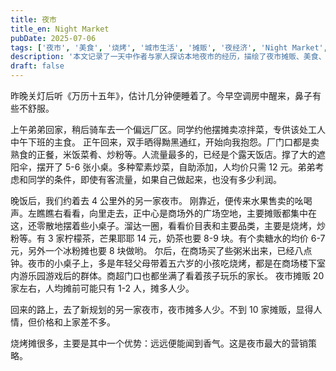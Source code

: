 ```yaml
---
title: 夜市
title_en: Night Market
pubDate: 2025-07-06
tags: ['夜市', '美食', '烧烤', '城市生活', '摊贩', '夜经济', 'Night Market', 'street food']
description: '本文记录了一天中作者与家人探访本地夜市的经历，描绘了夜市摊贩、美食、消费氛围及城市夜生活的真实场景，展现了现代都市夜经济与人情风貌，适合关注城市生活与夜市文化的读者。'
draft: false
---
```



昨晚关灯后听《万历十五年》，估计几分钟便睡着了。今早空调房中醒来，鼻子有些不舒服。

上午弟弟回家，稍后骑车去一个偏远厂区。同学约他摆摊卖凉拌菜，专供该处工人中午下班的主食。
正午回来，双手晒得黝黑通红，开始向我抱怨。厂门口都是卖熟食的正餐，米饭菜肴、炒粉等。人流量最多的，已经是个露天饭店。撑了大的遮阳伞，摆开了 5-6 张小桌。多种荤素炒菜，自助添加，人均价只需 12 元。弟弟考虑和同学的条件，即使有客流量，如果自己做起来，也没有多少利润。

晚饭后，我们约着去 4 公里外的另一家夜市。
刚靠近，便传来水果售卖的吆喝声。左瞧瞧右看看，向里走去，正中心是商场外的广场空地，主要摊贩都集中在这，还零散地摆着些小桌子。溜达一圈，看看价目表和主要品类，主要是烧烤，炒粉等。有 3 家柠檬茶，芒果耶耶 14 元，奶茶也要 8-9 块。有个卖糖水的均价 6-7 元，另外一个冰粉摊也要 8 块做哟。
尔后，在商场买了些粥米出来，已经八点钟。夜市的小桌子上，多是年轻父母带着五六岁的小孩吃烧烤，都是在商场楼下室内游乐园游戏后的群体。商超门口也都坐满了看着孩子玩乐的家长。
夜市摊贩 20 家左右，人均摊前可能只有 1-2 人，摊多人少。

回来的路上，去了新规划的另一家夜市，夜市摊多人少。不到 10 家摊贩，显得人情，但价格和上家差不多。

烧烤摊很多，主要是其中一个优势：远远便能闻到香气。这是夜市最大的营销策略。